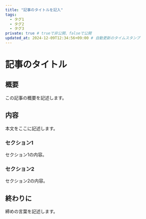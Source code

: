 ```yaml
---
title: "記事のタイトルを記入"
tags:
  - タグ1
  - タグ2
  - タグ3
private: true # trueで非公開、falseで公開
updated_at: 2024-12-09T12:34:56+09:00 # 自動更新のタイムスタンプ
---
```


# 記事のタイトル

## 概要
この記事の概要を記述します。

## 内容
本文をここに記述します。

### セクション1
セクション1の内容。

### セクション2
セクション2の内容。

## 終わりに
締めの言葉を記述します。
